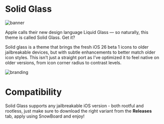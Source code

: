 # Solid Glass
![banner](https://github.com/user-attachments/assets/d3f07c55-1a19-4bfa-9370-f76e8c20dd73)

Apple calls their new design language Liquid Glass — so naturally, this theme is called Solid Glass. Get it?

Solid glass is a theme that brings the fresh iOS 26 beta 1 icons to older jailbreakable devices, but with subtle enhancements to better match older icon styles. This isn't just a straight port as I’ve optimized it to feel native on older versions, from icon corner radius to contrast levels. 

![branding](https://github.com/user-attachments/assets/91c3476f-ed3d-4a38-af7d-f2634d43bae3)

# Compatibility
Solid Glass supports any jailbreakable iOS version - both rootful and rootless,
just make sure to download the right variant from the **Releases** tab, apply using SnowBoard and enjoy!

